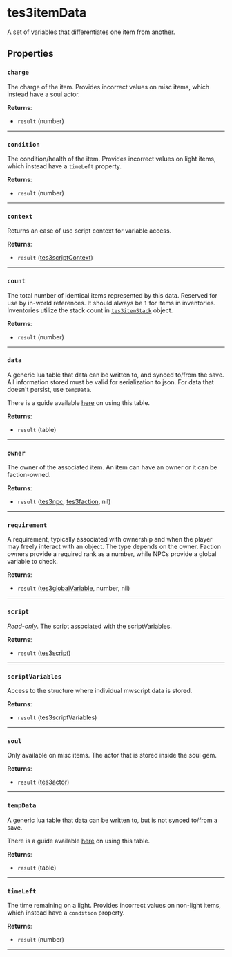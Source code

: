 <!---
	This file is autogenerated. Do not edit this file manually. Your changes will be ignored.
	More information: https://github.com/MWSE/MWSE/tree/master/docs
-->

# tes3itemData

A set of variables that differentiates one item from another.

## Properties

### `charge`
<div class="search_terms" style="display: none">charge</div>

The charge of the item. Provides incorrect values on misc items, which instead have a soul actor.

**Returns**:

* `result` (number)

***

### `condition`
<div class="search_terms" style="display: none">condition</div>

The condition/health of the item. Provides incorrect values on light items, which instead have a `timeLeft` property.

**Returns**:

* `result` (number)

***

### `context`
<div class="search_terms" style="display: none">context</div>

Returns an ease of use script context for variable access.

**Returns**:

* `result` ([tes3scriptContext](../../types/tes3scriptContext))

***

### `count`
<div class="search_terms" style="display: none">count</div>

The total number of identical items represented by this data. Reserved for use by in-world references. It should always be `1` for items in inventories. Inventories utilize the stack count in [`tes3itemStack`](https://mwse.github.io/MWSE/types/tes3itemStack/) object.

**Returns**:

* `result` (number)

***

### `data`
<div class="search_terms" style="display: none">data</div>

A generic lua table that data can be written to, and synced to/from the save. All information stored must be valid for serialization to json. For data that doesn't persist, use `tempData`.

There is a guide available [here](https://mwse.github.io/MWSE/guides/storing-data/) on using this table.

**Returns**:

* `result` (table)

***

### `owner`
<div class="search_terms" style="display: none">owner</div>

The owner of the associated item. An item can have an owner or it can be faction-owned.

**Returns**:

* `result` ([tes3npc](../../types/tes3npc), [tes3faction](../../types/tes3faction), nil)

***

### `requirement`
<div class="search_terms" style="display: none">requirement</div>

A requirement, typically associated with ownership and when the player may freely interact with an object. The type depends on the owner. Faction owners provide a required rank as a number, while NPCs provide a global variable to check.

**Returns**:

* `result` ([tes3globalVariable](../../types/tes3globalVariable), number, nil)

***

### `script`
<div class="search_terms" style="display: none">script</div>

*Read-only*. The script associated with the scriptVariables.

**Returns**:

* `result` ([tes3script](../../types/tes3script))

***

### `scriptVariables`
<div class="search_terms" style="display: none">scriptvariables</div>

Access to the structure where individual mwscript data is stored.

**Returns**:

* `result` (tes3scriptVariables)

***

### `soul`
<div class="search_terms" style="display: none">soul</div>

Only available on misc items. The actor that is stored inside the soul gem.

**Returns**:

* `result` ([tes3actor](../../types/tes3actor))

***

### `tempData`
<div class="search_terms" style="display: none">tempdata</div>

A generic lua table that data can be written to, but is not synced to/from a save.

There is a guide available [here](https://mwse.github.io/MWSE/guides/storing-data/) on using this table.

**Returns**:

* `result` (table)

***

### `timeLeft`
<div class="search_terms" style="display: none">timeleft</div>

The time remaining on a light. Provides incorrect values on non-light items, which instead have a `condition` property.

**Returns**:

* `result` (number)

***

